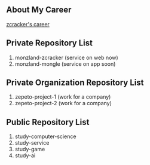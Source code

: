 ## About My Career
<a href="https://zcracker.com/client/career/zcracker" target="_blank">zcracker's career</a>

## Private Repository List
1. monzland-zcracker (service on web now)
2. monzland-mongle (service on app soon)

## Private Organization Repository List
1. zepeto-project-1 (work for a company)
2. zepeto-project-2 (work for a company)

## Public Repository List
1. study-computer-science
2. study-service
3. study-game
4. study-ai
